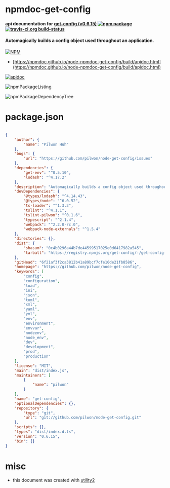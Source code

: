 # npmdoc-get-config

#### api documentation for  [get-config (v0.6.15)](https://github.com/pilwon/node-get-config)  [![npm package](https://img.shields.io/npm/v/npmdoc-get-config.svg?style=flat-square)](https://www.npmjs.org/package/npmdoc-get-config) [![travis-ci.org build-status](https://api.travis-ci.org/npmdoc/node-npmdoc-get-config.svg)](https://travis-ci.org/npmdoc/node-npmdoc-get-config)

#### Automagically builds a config object used throughout an application.

[![NPM](https://nodei.co/npm/get-config.png?downloads=true&downloadRank=true&stars=true)](https://www.npmjs.com/package/get-config)

- [https://npmdoc.github.io/node-npmdoc-get-config/build/apidoc.html](https://npmdoc.github.io/node-npmdoc-get-config/build/apidoc.html)

[![apidoc](https://npmdoc.github.io/node-npmdoc-get-config/build/screenCapture.buildCi.browser.%252Ftmp%252Fbuild%252Fapidoc.html.png)](https://npmdoc.github.io/node-npmdoc-get-config/build/apidoc.html)

![npmPackageListing](https://npmdoc.github.io/node-npmdoc-get-config/build/screenCapture.npmPackageListing.svg)

![npmPackageDependencyTree](https://npmdoc.github.io/node-npmdoc-get-config/build/screenCapture.npmPackageDependencyTree.svg)



# package.json

```json

{
    "author": {
        "name": "Pilwon Huh"
    },
    "bugs": {
        "url": "https://github.com/pilwon/node-get-config/issues"
    },
    "dependencies": {
        "get-env": "^0.5.10",
        "lodash": "^4.17.2"
    },
    "description": "Automagically builds a config object used throughout an application.",
    "devDependencies": {
        "@types/lodash": "^4.14.43",
        "@types/node": "^6.0.52",
        "ts-loader": "^1.3.3",
        "tslint": "^4.1.1",
        "tslint-pilwon": "^0.1.6",
        "typescript": "^2.1.4",
        "webpack": "^2.2.0-rc.0",
        "webpack-node-externals": "^1.5.4"
    },
    "directories": {},
    "dist": {
        "shasum": "0c4b0296a44b7de44599517025e0d6417982a545",
        "tarball": "https://registry.npmjs.org/get-config/-/get-config-0.6.15.tgz"
    },
    "gitHead": "6f21af3f2ca3812b41a89bcf7cfe10de21fb8586",
    "homepage": "https://github.com/pilwon/node-get-config",
    "keywords": [
        "config",
        "configuration",
        "load",
        "ini",
        "json",
        "toml",
        "xml",
        "yaml",
        "yml",
        "env",
        "environment",
        "envvar",
        "nodeenv",
        "node_env",
        "dev",
        "development",
        "prod",
        "production"
    ],
    "license": "MIT",
    "main": "dist/index.js",
    "maintainers": [
        {
            "name": "pilwon"
        }
    ],
    "name": "get-config",
    "optionalDependencies": {},
    "repository": {
        "type": "git",
        "url": "git://github.com/pilwon/node-get-config.git"
    },
    "scripts": {},
    "types": "dist/index.d.ts",
    "version": "0.6.15",
    "bin": {}
}
```



# misc
- this document was created with [utility2](https://github.com/kaizhu256/node-utility2)
